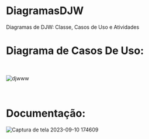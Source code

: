 # DiagramasDJW
Diagramas de DJW: Classe, Casos de Uso e Atividades<br>

<h1>Diagrama de Casos De Uso:</h1><br>

![djwww](https://github.com/Nickolas-Garciaa/DiagramasDJW/assets/128262640/ac35c639-675f-4608-8743-61140b94b78e)

<br>

<h1>Documentação:</h1>

![Captura de tela 2023-09-10 174609](https://github.com/Nickolas-Garciaa/DiagramasDJW/assets/128262640/ba765aef-4546-43f6-9e33-9677ba164f17)
